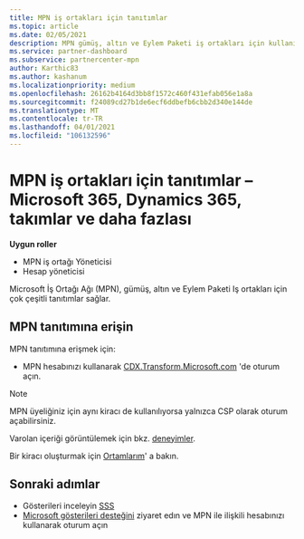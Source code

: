```yaml
---
title: MPN iş ortakları için tanıtımlar
ms.topic: article
ms.date: 02/05/2021
description: MPN gümüş, altın ve Eylem Paketi iş ortakları için kullanılabilen gösterileri bulmayı öğrenin.
ms.service: partner-dashboard
ms.subservice: partnercenter-mpn
author: Karthic83
ms.author: kashanum
ms.localizationpriority: medium
ms.openlocfilehash: 26162b4164d3bb8f1572c460f431efab056e1a8a
ms.sourcegitcommit: f24089cd27b1de6ecf6ddbefb6cbb2d340e144de
ms.translationtype: MT
ms.contentlocale: tr-TR
ms.lasthandoff: 04/01/2021
ms.locfileid: "106132596"
---
```

# <a name="demos-for-mpn-partners--microsoft-365-dynamics-365-teams-and-more"></a>MPN iş ortakları için tanıtımlar – Microsoft 365, Dynamics 365, takımlar ve daha fazlası

**Uygun roller**

- MPN iş ortağı Yöneticisi
- Hesap yöneticisi

Microsoft İş Ortağı Ağı (MPN), gümüş, altın ve Eylem Paketi Iş ortakları için çok çeşitli tanıtımlar sağlar.

## <a name="access-mpn-demos"></a>MPN tanıtımına erişin

MPN tanıtımına erişmek için:

- MPN hesabınızı kullanarak [CDX.Transform.Microsoft.com](https://cdx.transform.microsoft.com/) 'de oturum açın.

>[!NOTE]
>MPN üyeliğiniz için aynı kiracı de kullanılıyorsa yalnızca CSP olarak oturum açabilirsiniz.

Varolan içeriği görüntülemek için bkz. [deneyimler](https://cdx.transform.microsoft.com/experiences).

Bir kiracı oluşturmak için [Ortamlarım](https://cdx.transform.microsoft.com/my-tenants)' a bakın.

## <a name="next-steps"></a>Sonraki adımlar

- Gösterileri inceleyin [SSS](https://cdx.transform.microsoft.com/help/faq)
- [Microsoft gösterileri desteğini](https://cdx.transform.microsoft.com/submit-request) ziyaret edın ve MPN ile ilişkili hesabınızı kullanarak oturum açın

